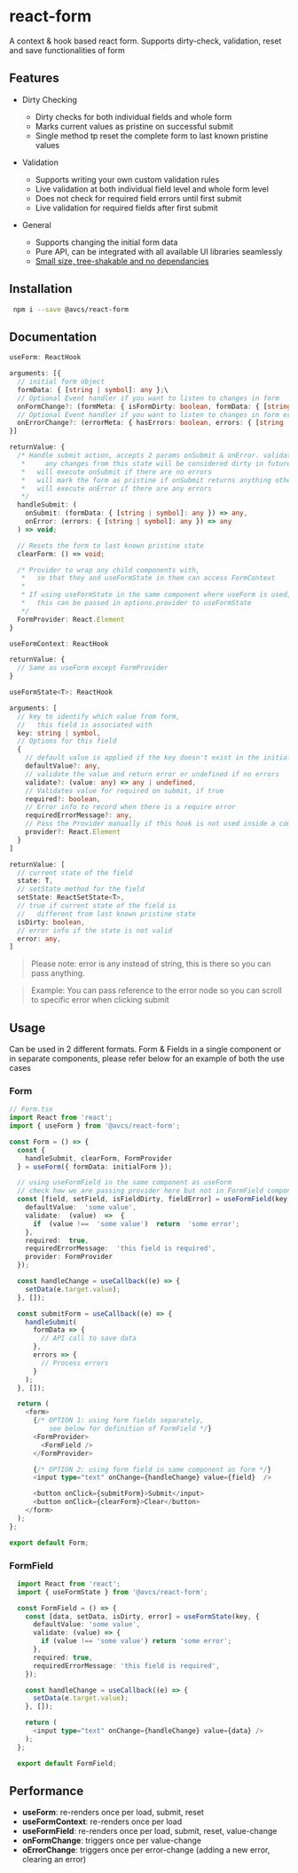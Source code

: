 
# react-form
A context & hook based react form. Supports dirty-check, validation, reset and save functionalities of form

## Features
- Dirty Checking
  - Dirty checks for both individual fields and whole form
  - Marks current values as pristine on successful submit
  - Single method tp reset the complete form to last known pristine values

- Validation
  - Supports writing your own custom validation rules
  - Live validation at both individual field level and whole form level
  - Does not check for required field errors until first submit
  - Live validation for required fields after first submit

- General
  - Supports changing the initial form data
  - Pure API, can be integrated with all available UI libraries seamlessly
  - [Small size, tree-shakable and no dependancies](https://bundlephobia.com/package/@avcs/react-form@latest)

## Installation
```bash
 npm i --save @avcs/react-form
```

## Documentation
```typescript
useForm: ReactHook

arguments: [{
  // initial form object
  formData: { [string | symbol]: any };\
  // Optional Event handler if you want to listen to changes in form
  onFormChange?: (formMeta: { isFormDirty: boolean, formData: { [string | symbol]: any } }) => void;
  // Optional Event handler if you want to listen to changes in form errors
  onErrorChange?: (errorMeta: { hasErrors: boolean, errors: { [string | symbol]: any } }) => void;
}]

returnValue: {
  /* Handle submit action, accepts 2 params onSubmit & onError. validates required errors
   *     any changes from this state will be considered dirty in future
   *   will execute onSubmit if there are no errors
   *   will mark the form as pristine if onSubmit returns anything other than false
   *   will execute onError if there are any errors
   */
  handleSubmit: (
    onSubmit: (formData: { [string | symbol]: any }) => any,
    onError: (errors: { [string | symbol]: any }) => any
  ) => void;

  // Resets the form to last known pristine state
  clearForm: () => void;

  /* Provider to wrap any child components with,
   *   so that they and useFormState in them can access FormContext
   *
   * If using useFormState in the same component where useForm is used,
   *   this can be passed in options.provider to useFormState
   */
  FormProvider: React.Element
}
```

```typescript
useFormContext: ReactHook

returnValue: {
  // Same as useForm except FormProvider
}
```

```typescript
useFormState<T>: ReactHook

arguments: [
  // key to identify which value from form,
  //   this field is associated with
  key: string | symbol,
  // Options for this field
  {
    // default value is applied if the key doesn't exist in the initial form
    defaultValue?: any,
    // validate the value and return error or undefined if no errors
    validate?: (value: any) => any | undefined,
    // Validates value for required on submit, if true
    required?: boolean,
    // Error info to record when there is a require error
    requiredErrorMessage?: any,
    // Pass the Provider manually if this hook is not used inside a component thats wrapped in Provider
    provider?: React.Element
  }
]

returnValue: [
  // current state of the field
  state: T,
  // setState method for the field
  setState: ReactSetState<T>,
  // true if current state of the field is
  //   different from last known pristine state
  isDirty: boolean,
  // error info if the state is not valid
  error: any,
]
```

> Please note: error is any instead of string, this is there so you can pass anything.

> Example: You can pass reference to the error node so you can scroll to specific error when clicking submit

## Usage
Can be used in 2 different formats. Form & Fields in a single component or in separate components,
please refer below for an example of both the use cases

### Form
```typescript
// Form.tsx
import React from 'react';
import { useForm } from '@avcs/react-form';

const Form = () => {
  const {
    handleSubmit, clearForm, FormProvider
  } = useForm({ formData: initialForm });

  // using useFormField in the same component as useForm
  // check how we are passing provider here but not in FormField component
  const [field, setField, isFieldDirty, fieldError] = useFormField(key, {
    defaultValue:  'some value',
    validate:  (value)  =>  {
      if  (value !==  'some value')  return  'some error';
    },
    required:  true,
    requiredErrorMessage:  'this field is required',
    provider: FormProvider
  });

  const handleChange = useCallback((e) => {
    setData(e.target.value);
  }, []);

  const submitForm = useCallback((e) => {
    handleSubmit(
      formData => {
        // API call to save data
      },
      errors => {
        // Process errors
      }
    );
  }, []);

  return (
    <form>
      {/* OPTION 1: using form fields separately,
          see below for definition of FormField */}
      <FormProvider>
        <FormField />
      </FormProvider>

      {/* OPTION 2: using form field in same component as form */}
      <input type="text" onChange={handleChange} value={field}  />

      <button onClick={submitForm}>Submit</input>
      <button onClick={clearForm}>Clear</button>
    </form>
  );
};

export default Form;
```

### FormField
```typescript
  import React from 'react';
  import { useFormState } from '@avcs/react-form';

  const FormField = () => {
    const [data, setData, isDirty, error] = useFormState(key, {
      defaultValue: 'some value',
      validate: (value) => {
        if (value !== 'some value') return 'some error';
      },
      required: true,
      requiredErrorMessage: 'this field is required',
    });

    const handleChange = useCallback((e) => {
      setData(e.target.value);
    }, []);

    return (
      <input type="text" onChange={handleChange} value={data} />
    );
  };

  export default FormField;
```

## Performance
- **useForm**: re-renders once per load, submit, reset
- **useFormContext**: re-renders once per load
- **useFormField**: re-renders once per load, submit, reset, value-change
- **onFormChange**: triggers once per value-change
- **oErrorChange**: triggers once per error-change (adding a new error, clearing an error)
